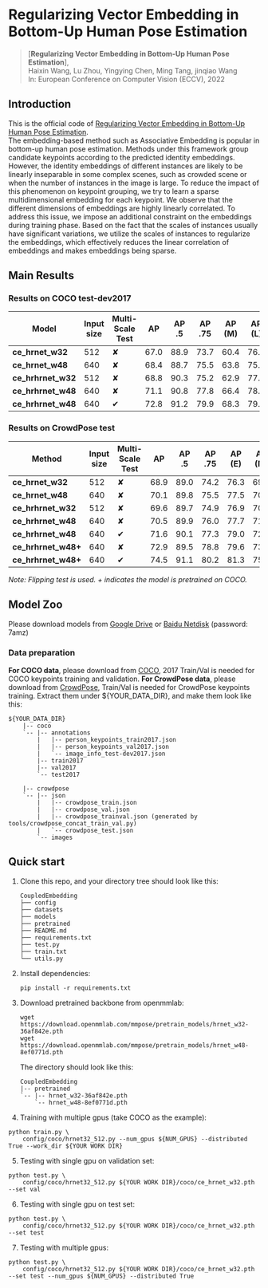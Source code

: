# Regularizing Vector Embedding in Bottom-Up Human Pose Estimation

> [**Regularizing Vector Embedding in Bottom-Up Human Pose Estimation**],            
> Haixin Wang, Lu Zhou, Yingying Chen, Ming Tang, jinqiao Wang  
> In: European Conference on Computer Vision (ECCV), 2022   

## Introduction
This is the official code of [Regularizing Vector Embedding in Bottom-Up Human Pose Estimation](https://link.springer.com/chapter/10.1007/978-3-031-20068-7_7).  
The embedding-based method such as Associative Embedding is popular in bottom-up human pose estimation. Methods under this framework group candidate keypoints according to the predicted identity embeddings. However, the identity embeddings of different instances are likely to be linearly inseparable in some complex scenes, such as crowded scene or when the number of instances in the image is large. To reduce the impact of this phenomenon on keypoint grouping, we try to learn a sparse multidimensional embedding for each keypoint. We observe that the different dimensions of embeddings are highly linearly correlated. To address this issue, we impose an additional constraint on the embeddings during training phase. Based on the fact that the scales of instances usually have significant variations, we utilize the scales of instances to regularize the embeddings, which effectively reduces the linear correlation of embeddings and makes embeddings being sparse. 

## Main Results
### Results on COCO test-dev2017
| Model               | Input size | Multi-Scale Test |  AP  | AP .5 | AP .75 | AP (M) | AP (L) |
|---------------------|------------|------------------|------|-------|--------|--------|--------|
| **ce_hrnet_w32**    |  512       |&#10008;          | 67.0 | 88.9  | 73.7   | 60.4   | 76.4   |
| **ce_hrnet_w48**    |  640       |&#10008;          | 68.4 | 88.7  | 75.5   | 63.8   | 75.9   |
| **ce_hrhrnet_w32**  |  512       |&#10008;          | 68.8 | 90.3  | 75.2   | 62.9   | 77.1   |
| **ce_hrhrnet_w48**  |  640       |&#10008;          | 71.1 | 90.8  | 77.8   | 66.4   | 78.0   |
| **ce_hrhrnet_w48**  |  640       |&#10004;          | 72.8 | 91.2  | 79.9   | 68.3   | 79.3   |

### Results on CrowdPose test
| Method               | Input size | Multi-Scale Test |  AP  | AP .5 | AP .75 | AP (E) | AP (M) | AP (H) |
|----------------------|------------|------------------|------|-------|--------|--------|--------|--------|
| **ce_hrnet_w32**     | 512        |&#10008;          | 68.9 | 89.0  | 74.2   | 76.3   | 69.5   | 60.8   |
| **ce_hrnet_w48**     | 640        |&#10008;          | 70.1 | 89.8  | 75.5   | 77.5   | 70.8   | 62.2   |
| **ce_hrhrnet_w32**   | 512        |&#10008;          | 69.6 | 89.7  | 74.9   | 76.9   | 70.3   | 61.6   |
| **ce_hrhrnet_w48**   | 640        |&#10008;          | 70.5 | 89.9  | 76.0   | 77.7   | 71.1   | 62.4   |
| **ce_hrhrnet_w48**   | 640        |&#10004;          | 71.6 | 90.1  | 77.3   | 79.0   | 72.2   | 63.3   |
| **ce_hrhrnet_w48+**  | 640        |&#10008;          | 72.9 | 89.5  | 78.8   | 79.6   | 73.7   | 64.5   |
| **ce_hrhrnet_w48+**  | 640        |&#10004;          | 74.5 | 91.1  | 80.2   | 81.3   | 75.4   | 66.2   |

*Note: Flipping test is used. + indicates the model is pretrained on COCO.*

## Model Zoo
Please download models from [Google Drive](https://drive.google.com/drive/folders/1Jln6GtSoFIxbwt6hQ3YLXt_-a0dgIp0P) or [Baidu Netdisk](https://pan.baidu.com/s/1zBbhPQTwW0JxZl1qq7QNlA) (password: 7amz)

### Data preparation
**For COCO data**, please download from [COCO](http://cocodataset.org/#download), 2017 Train/Val is needed for COCO keypoints training and validation. 
**For CrowdPose data**, please download from [CrowdPose](https://github.com/Jeff-sjtu/CrowdPose#dataset), Train/Val is needed for CrowdPose keypoints training.
Extract them under ${YOUR_DATA_DIR}, and make them look like this:
```
${YOUR_DATA_DIR}
    |-- coco
    `-- |-- annotations
        |   |-- person_keypoints_train2017.json
        |   |-- person_keypoints_val2017.json
        |   `-- image_info_test-dev2017.json
        |-- train2017
        |-- val2017
        `-- test2017
            
    |-- crowdpose
    `-- |-- json
        |   |-- crowdpose_train.json
        |   |-- crowdpose_val.json
        |   |-- crowdpose_trainval.json (generated by tools/crowdpose_concat_train_val.py)
        |   `-- crowdpose_test.json
        `-- images
```

## Quick start
1. Clone this repo, and your directory tree should look like this:

   ```
   CoupledEmbedding
   ├── config
   ├── datasets
   ├── models
   ├── pretrained
   ├── README.md
   ├── requirements.txt
   ├── test.py
   ├── train.txt
   └── utils.py
   ```
2. Install dependencies:
   ```
   pip install -r requirements.txt
   ```
3. Download pretrained backbone from openmmlab: 
   ```
   wget https://download.openmmlab.com/mmpose/pretrain_models/hrnet_w32-36af842e.pth
   wget https://download.openmmlab.com/mmpose/pretrain_models/hrnet_w48-8ef0771d.pth
   ```
   The directory should look like this:
   ```
   CoupledEmbedding
   |-- pretrained
   `-- |-- hrnet_w32-36af842e.pth
       `-- hrnet_w48-8ef0771d.pth
   ```
4. Training with multiple gpus (take COCO as the example):

```
python train.py \
    config/coco/hrnet32_512.py --num_gpus ${NUM_GPUS} --distributed True --work_dir ${YOUR WORK DIR}
```
5. Testing with single gpu on validation set:

```
python test.py \
    config/coco/hrnet32_512.py ${YOUR WORK DIR}/coco/ce_hrnet_w32.pth --set val
```
6. Testing with single gpu on test set:

```
python test.py \
    config/coco/hrnet32_512.py ${YOUR WORK DIR}/coco/ce_hrnet_w32.pth --set test
```
7. Testing with multiple gpus:

```
python test.py \
    config/coco/hrnet32_512.py ${YOUR WORK DIR}/coco/ce_hrnet_w32.pth --set test --num_gpus ${NUM_GPUS} --distributed True
```
